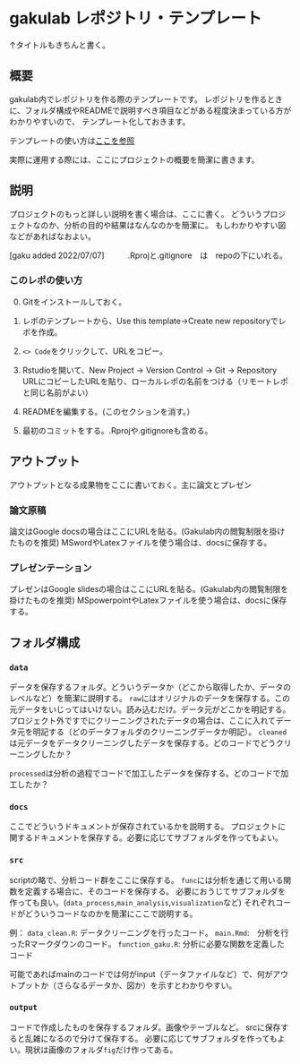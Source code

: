# gakulab レポジトリ・テンプレート

↑タイトルもきちんと書く。

## 概要

gakulab内でレポジトリを作る際のテンプレートです。
レポジトリを作るときに、フォルダ構成やREADMEで説明すべき項目などがある程度決まっている方がわかりやすいので、
テンプレート化しておきます。

テンプレートの使い方は[ここを参照](https://docs.github.com/ja/repositories/creating-and-managing-repositories/creating-a-repository-from-a-template)

実際に運用する際には、ここにプロジェクトの概要を簡潔に書きます。

## 説明

プロジェクトのもっと詳しい説明を書く場合は、ここに書く。
どういうプロジェクトなのか、分析の目的や結果はなんなのかを簡潔に。
もしわかりやすい図などがあればなおよい。

[gaku added 2022/07/07]　　　.Rprojと.gitignore　は　repoの下にいれる。

### このレポの使い方
0. Gitをインストールしておく。

1. レポのテンプレートから、Use this template->Create new repositoryでレポを作成。
2. `<> Code`をクリックして、URLをコピー。
3. Rstudioを開いて、New Project -> Version Control -> Git -> Repository URLにコピーしたURLを貼り、ローカルレポの名前をつける（リモートレポと同じ名前がよい）
4. READMEを編集する。(このセクションを消す。）
5. 最初のコミットをする。.Rprojや.gitignoreも含める。


## アウトプット

アウトプットとなる成果物をここに書いておく。主に論文とプレゼン

### 論文原稿
論文はGoogle docsの場合はここにURLを貼る。(Gakulab内の閲覧制限を掛けたものを推奨)
MSwordやLatexファイルを使う場合は、docsに保存する。

### プレゼンテーション
プレゼンはGoogle slidesの場合はここにURLを貼る。(Gakulab内の閲覧制限を掛けたものを推奨)
MSpowerpointやLatexファイルを使う場合は、docsに保存する。

## フォルダ構成

### `data`

データを保存するフォルダ。どういうデータか（どこから取得したか、データのレベルなど）を簡潔に説明する。
`raw`にはオリジナルのデータを保存する。この元データをいじってはいけない。読み込むだけ。データ元がどこかを明記する。プロジェクト外ですでにクリーニングされたデータの場合は、ここに入れてデータ元を明記する（どのデータフォルダのクリーニングデータか明記）。
`cleaned`は元データをデータクリーニングしたデータを保存する。どのコードでどうクリーニングしたか？

`processed`は分析の過程でコードで加工したデータを保存する。どのコードで加工したか？

### `docs`
ここでどういうドキュメントが保存されているかを説明する。
プロジェクトに関するドキュメントを保存する。必要に応じてサブフォルダを作ってもよい。

### `src`
scriptの略で、分析コード群をここに保存する。
`func`には分析を通じて用いる関数を定義する場合に、そのコードを保存する。
必要におうじてサブフォルダを作っても良い。(`data_process`,`main_analysis`,`visualization`など)
それぞれコードがどういうコードなのかを簡潔にここで説明する。

例：
`data_clean.R`: データクリーニングを行ったコード。
`main.Rmd`:　分析を行ったRマークダウンのコード。
`function_gaku.R`: 分析に必要な関数を定義したコード

可能であればmainのコードでは何がinput（データファイルなど）で、何がアウトプットか（さらなるデータか、図か）を示すとわかりやすい。

### `output`

コードで作成したものを保存するフォルダ。画像やテーブルなど。
srcに保存すると乱雑になるので分けて保存する。
必要に応じてサブフォルダを作ってもよい。現状は画像のフォルダ`fig`だけ作ってある。
